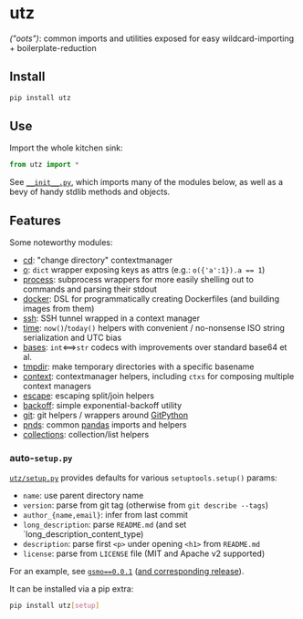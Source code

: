 # utz
*("oots")*: common imports and utilities exposed for easy wildcard-importing + boilerplate-reduction

## Install
```bash
pip install utz
```

## Use
Import the whole kitchen sink:
```python
from utz import *
```

See [`__init__.py`](utz/__init__.py), which imports many of the modules below, as well as a bevy of handy stdlib methods and objects.

## Features
Some noteworthy modules:
- [cd](utz/cd.py): "change directory" contextmanager
- [o](utz/o.py): `dict` wrapper exposing keys as attrs (e.g.: `o({'a':1}).a == 1`)
- [process](utz/process.py): subprocess wrappers for more easily shelling out to commands and parsing their stdout
- [docker](docker/): DSL for programmatically creating Dockerfiles (and building images from them)
- [ssh](utz/ssh.py): SSH tunnel wrapped in a context manager
- [time](utz/time.py): `now()`/`today()` helpers with convenient / no-nonsense ISO string serialization and UTC bias
- [bases](utz/bases.py): `int`⟺`str` codecs with improvements over standard base64 et al.
- [tmpdir](utz/tmpdir.py): make temporary directories with a specific basename
- [context](utz/context.py): contextmanager helpers, including `ctxs` for composing multiple context managers
- [escape](utz/escape.py): escaping split/join helpers
- [backoff](utz/backoff.py): simple exponential-backoff utility
- [git](utz/git): git helpers / wrappers around [GitPython](https://gitpython.readthedocs.io/en/stable/)
- [pnds](utz/pnds.py): common [pandas](https://pandas.pydata.org/) imports and helpers
- [collections](utz/collections.py): collection/list helpers

### auto-`setup.py`
[`utz/setup.py`](utz/setup.py) provides defaults for various `setuptools.setup()` params:
- `name`: use parent directory name
- `version`: parse from git tag (otherwise from `git describe --tags`)
- `author_{name,email}`: infer from last commit
- `long_description`: parse `README.md` (and set `long_description_content_type)
- `description`: parse first `<p>` under opening `<h1>` from `README.md`
- `license`: parse from `LICENSE` file (MIT and Apache v2 supported)

For an example, see [`gsmo==0.0.1`](https://github.com/runsascoded/gsmo/blob/v0.0.1/setup.py) ([and corresponding release](https://pypi.org/project/gsmo/)).

It can be installed via a pip extra:
```bash
pip install utz[setup]
``` 
